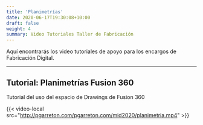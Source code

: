 ```yaml
---
title: 'Planimetrías'
date: 2020-06-17T19:30:08+10:00
draft: false
weight: 4
summary: Video Tutoriales Taller de Fabricación
---
```


Aquí encontrarás los video tutoriales de apoyo para los encargos de Fabricación Digital. 

---

## Tutorial: Planimetrías Fusion 360

Tutorial del uso del espacio de Drawings de Fusion 360

{{< video-local src="http://pgarreton.com/pgarreton.com/mid2020/planimetria.mp4" >}}

